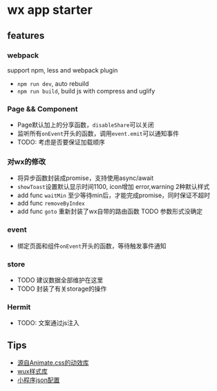 # wx app starter

## features

### webpack

support npm, less and webpack plugin

- `npm run dev`, auto rebuild
- `npm run build`, build js with compress and uglify

### Page && Component

- Page默认加上的分享函数，`disableShare`可以关闭
- 监听所有`onEvent`开头的函数，调用`event.emit`可以通知事件
- TODO: 考虑是否要保证加载顺序

### 对wx的修改

- 将异步函数封装成promise，支持使用async/await
- `showToast`设置默认显示时间1100, icon增加 error,warning 2种默认样式
- add func `waitMin` 至少等待min后，才能完成promise，同时保证不超时
- add func `removeByIndex`
- add func `goto` 重新封装了wx自带的路由函数 TODO 参数形式没确定

### event

- 绑定页面和组件`onEvent`开头的函数，等待触发事件通知

### store

- TODO 建议数据全部维护在这里
- TODO 封装了有关storage的操作

### Hermit

- TODO: 文案通过js注入

## Tips

- [源自Animate.css的动效库](https://github.com/jeasonstudio/Ripples.wxss)
- [wux样式库](https://github.com/skyvow/wux)
- [小程序json配置](https://mp.weixin.qq.com/debug/wxadoc/dev/framework/config.html)

